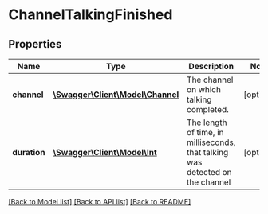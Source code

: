 # ChannelTalkingFinished

## Properties
Name | Type | Description | Notes
------------ | ------------- | ------------- | -------------
**channel** | [**\Swagger\Client\Model\Channel**](Channel.md) | The channel on which talking completed. | [optional] 
**duration** | [**\Swagger\Client\Model\Int**](Int.md) | The length of time, in milliseconds, that talking was detected on the channel | [optional] 

[[Back to Model list]](../README.md#documentation-for-models) [[Back to API list]](../README.md#documentation-for-api-endpoints) [[Back to README]](../README.md)


